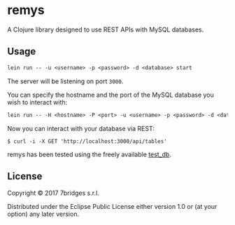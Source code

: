 # remys

A Clojure library designed to use REST APIs with MySQL databases.

## Usage

``` clojure
lein run -- -u <username> -p <password> -d <database> start
```

The server will be listening on port `3000`.

You can specify the hostname and the port of the MySQL database you wish to
interact with:

``` clojure
lein run -- -H <hostname> -P <port> -u <username> -p <password> -d <database> start
```

Now you can interact with your database via REST:

``` console
$ curl -i -X GET 'http://localhost:3000/api/tables'
```

remys has been tested using the freely available
[test_db](https://github.com/datacharmer/test_db).

## License

Copyright © 2017 7bridges s.r.l.

Distributed under the Eclipse Public License either version 1.0 or (at
your option) any later version.
